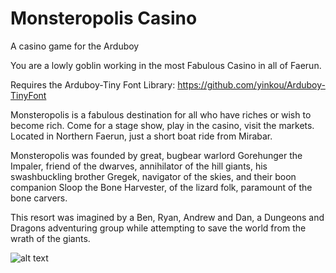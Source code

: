# Monsteropolis Casino
A casino game for the Arduboy

You are a lowly goblin working in the most Fabulous Casino in all of Faerun.

Requires the Arduboy-Tiny Font Library: https://github.com/yinkou/Arduboy-TinyFont


Monsteropolis is a fabulous destination for all who have riches or wish to become rich. Come for a stage show, play in the casino, visit the markets. Located in Northern Faerun, just a short boat ride from Mirabar.

Monsteropolis was founded by great, bugbear warlord Gorehunger the Impaler, friend of the dwarves, annihilator of the hill giants, his swashbuckling brother Gregek, navigator of the skies, and their boon companion Sloop the Bone Harvester, of the lizard folk, paramount of the bone carvers.

This resort was imagined by a Ben, Ryan, Andrew and Dan, a Dungeons and Dragons adventuring group while attempting to save the world from the wrath of the giants.

![alt text](https://66.media.tumblr.com/9420f013bae0fc6e76ca049a112c16c1/tumblr_ph3yb3vepJ1uosg49o1_1280.png)
